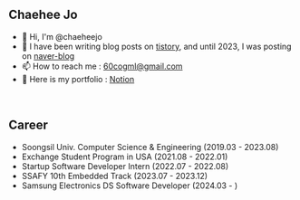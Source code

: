 ## Chaehee Jo 
- 👋 Hi, I'm @chaeheejo
- 🌱 I have been writing blog posts on [tistory](https://chae2ee.tistory.com), and until 2023, I was posting on [naver-blog](https://blog.naver.com/60cogml)
- 📫 How to reach me : [60cogml@gmail.com](60cogml@gmail.com)
- 📝 Here is my portfolio : [Notion](https://chaeheejo.notion.site/chaeheejo/Chaehee-Jo-fe2a1a324d7c4054bec6abde82c503e7)

<br/>

## Career
- Soongsil Univ. Computer Science & Engineering (2019.03 - 2023.08)
- Exchange Student Program in USA (2021.08 - 2022.01)
- Startup Software Developer Intern (2022.07 - 2022.08)
- SSAFY 10th Embedded Track (2023.07 - 2023.12)
- Samsung Electronics DS Software Developer (2024.03 - )
